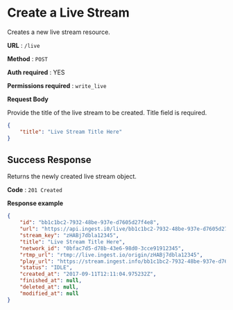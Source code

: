 # Create a Live Stream

Creates a new live stream resource.

**URL** : `/live`

**Method** : `POST`

**Auth required** : YES

**Permissions required** : `write_live`

**Request Body**

Provide the title of the live stream to be created. Title field is required.

```json
{
	"title": "Live Stream Title Here"
}
```

## Success Response

Returns the newly created live stream object.

**Code** : `201 Created`

**Response example**

```json
{
    "id": "bb1c1bc2-7932-48be-937e-d7605d27f4e8",
    "url": "https://api.ingest.i0/live/bb1c1bc2-7932-48be-937e-d7605d27f4e8",
    "stream_key": "zHABj7dbla12345",
    "title": "Live Stream Title Here",
    "network_id": "0bfac7d5-d78b-43e6-98d0-3cce91912345",
    "rtmp_url": "rtmp://live.ingest.io/origin/zHABj7dbla12345",
    "play_url": "https://stream.ingest.info/bb1c1bc2-7932-48be-937e-d7605d27f4e8/master.m3u8",
    "status": "IDLE",
    "created_at": "2017-09-11T12:11:04.975232Z",
    "finished_at": null,
    "deleted_at": null,
    "modified_at": null
}
```
